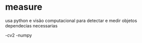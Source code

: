 # measure
usa python e visão computacional para detectar e medir objetos
dependecias necessarias

-cv2
-numpy

